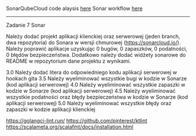 SonarQubeCloud code alaysis [here](https://github.com/zezuul/ebiz_backend/runs/43698808433)
Sonar workflow [here](https://github.com/zezuul/ebiz_backend/blob/main/.github/workflows/sonar.ymls)

---

Zadanie 7 Sonar

Należy dodać projekt aplikacji klienckiej oraz serwerowej (jeden branch, dwa repozytoria) do Sonara w wersji chmurowej (https://sonarcloud.io/). Należy poprawić aplikacje uzyskując 0 bugów,
0 zapaszków, 0 podatności, 0 błędów bezpieczeństwa. Dodatkowo należy dodać widżety sonarowe do README w repozytorium dane projektu z wynikami.

3.0 Należy dodać litera do odpowiedniego kodu aplikacji serwerowej w hookach gita
3.5 Należy wyeliminować wszystkie bugi w kodzie w Sonarze (kod aplikacji serwerowej)
4.0 Należy wyeliminować wszystkie zapaszki w kodzie w Sonarze (kod aplikacji serwerowej)
4.5 Należy wyeliminować wszystkie podatności oraz błędy bezpieczeństwa w kodzie w Sonarze (kod aplikacji serwerowej)
5.0 Należy wyeliminować wszystkie błędy oraz zapaszki w kodzie aplikacji klienckiej

https://golangci-lint.run/
https://github.com/pinterest/ktlint
https://scalameta.org/scalafmt/docs/installation.html
